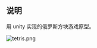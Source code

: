 ## 说明
用 unity 实现的俄罗斯方块游戏原型。

![tetris.png][1]


  [1]: http://www.chunqiuyiyu.com/usr/uploads/2017/04/4061136567.png
